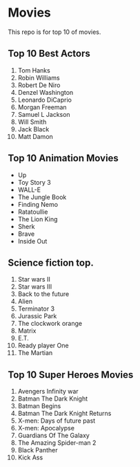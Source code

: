 # Movies

This repo is for top 10 of movies.
## Top 10 Best Actors

1. Tom Hanks
2. Robin Williams
3. Robert De Niro
4. Denzel Washington
5. Leonardo DiCaprio
6. Morgan Freeman
7. Samuel L Jackson
8. Will Smith
9. Jack Black
10. Matt Damon

## Top 10 Animation Movies
+ Up
+ Toy Story 3
+ WALL-E
+ The Jungle Book
+ Finding Nemo
+ Ratatoullie
+ The Lion King
+ Sherk
+ Brave
+ Inside Out


## Science fiction top.

1. Star wars II
2. Star wars III
3. Back to the future
4. Alien
4. Terminator 3
5. Jurassic Park
6. The clockwork orange
7. Matrix
8. E.T.
9. Ready player One
10. The Martian

## Top 10 Super Heroes Movies
1. Avengers Infinity war
2. Batman The Dark Knight
3. Batman Begins
4. Batman The Dark Knight Returns
5. X-men: Days of future past
6. X-men: Apocalypse
7. Guardians Of The Galaxy
8. The Amazing Spider-man 2
9. Black Panther
10. Kick Ass
